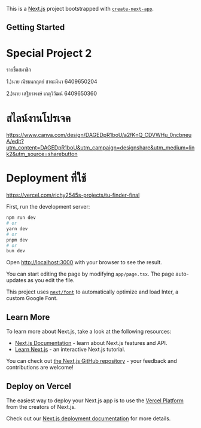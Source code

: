 This is a [Next.js](https://nextjs.org/) project bootstrapped with [`create-next-app`](https://github.com/vercel/next.js/tree/canary/packages/create-next-app).

## Getting Started
# Special Project 2
 รายชื่อสมาชิก

1.)นาย ณัชธนกฤตย์ ชาตะมีนา 6409650204

2.)นาย เสฐียรพงษ์ เกตุวิวัฒน์  6409650360
# สไลน์งานโปรเจค

https://www.canva.com/design/DAGEDpR1boU/a2fKnQ_CDVWHu_0ncbneuA/edit?utm_content=DAGEDpR1boU&utm_campaign=designshare&utm_medium=link2&utm_source=sharebutton

# Deployment ที่ใช้

https://vercel.com/richy2545s-projects/tu-finder-final


First, run the development server:

```bash
npm run dev
# or
yarn dev
# or
pnpm dev
# or
bun dev
```

Open [http://localhost:3000](http://localhost:3000) with your browser to see the result.

You can start editing the page by modifying `app/page.tsx`. The page auto-updates as you edit the file.

This project uses [`next/font`](https://nextjs.org/docs/basic-features/font-optimization) to automatically optimize and load Inter, a custom Google Font.

## Learn More

To learn more about Next.js, take a look at the following resources:

- [Next.js Documentation](https://nextjs.org/docs) - learn about Next.js features and API.
- [Learn Next.js](https://nextjs.org/learn) - an interactive Next.js tutorial.

You can check out [the Next.js GitHub repository](https://github.com/vercel/next.js/) - your feedback and contributions are welcome!

## Deploy on Vercel

The easiest way to deploy your Next.js app is to use the [Vercel Platform](https://vercel.com/new?utm_medium=default-template&filter=next.js&utm_source=create-next-app&utm_campaign=create-next-app-readme) from the creators of Next.js.

Check out our [Next.js deployment documentation](https://nextjs.org/docs/deployment) for more details.
